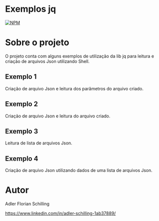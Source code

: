 # Exemplos jq 
[![NPM](https://img.shields.io/npm/l/react)](https://github.com/devsuperior/sds1-wmazoni/blob/master/LICENSE) 

# Sobre o projeto
O projeto conta com alguns exemplos de utilização da lib jq para leitura e criação de arquivos Json utilizando Shell.

## Exemplo 1
Criação de arquivo Json e leitura dos parâmetros do arquivo criado.

## Exemplo 2
Criação de arquivo Json e leitura do arquivo criado.

## Exemplo 3
Leitura de lista de arquivos Json.

## Exemplo 4
Criação de arquivo Json utilizando dados de uma lista de arquivos Json.

# Autor

Adler Florian Schilling

https://www.linkedin.com/in/adler-schilling-1ab37889/
